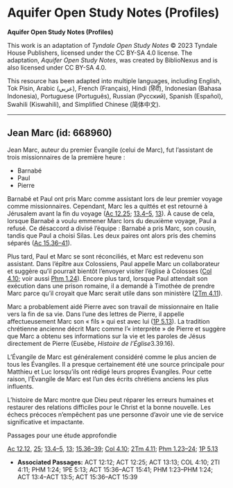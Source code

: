 # Aquifer Open Study Notes (Profiles)

**Aquifer Open Study Notes (Profiles)**

This work is an adaptation of *Tyndale Open Study Notes* © 2023 Tyndale House Publishers, licensed under the CC BY\-SA 4\.0 license. The adaptation, *Aquifer Open Study Notes*, was created by BiblioNexus and is also licensed under CC BY\-SA 4\.0\.

This resource has been adapted into multiple languages, including English, Tok Pisin, Arabic (عربي), French (Français), Hindi (हिंदी), Indonesian (Bahasa Indonesia), Portuguese (Português), Russian (Русский), Spanish (Español), Swahili (Kiswahili), and Simplified Chinese (简体中文).



--------------------------------

## Jean Marc (id: 668960)

Jean Marc, auteur du premier Évangile (celui de Marc), fut l’assistant de trois missionnaires de la première heure :

* Barnabé
* Paul
* Pierre

Barnabé et Paul ont pris Marc comme assistant lors de leur premier voyage comme missionnaires. Cependant, Marc les a quittés et est retourné à Jérusalem avant la fin du voyage ([Ac 12\.25](https://ref.ly/Acts12:25); [13\.4–5](https://ref.ly/Acts13:4-Acts13:5), [13](https://ref.ly/Acts13:13)). À cause de cela, lorsque Barnabé a voulu emmener Marc lors du deuxième voyage, Paul a refusé. Ce désaccord a divisé l’équipe : Barnabé a pris Marc, son cousin, tandis que Paul a choisi Silas. Les deux paires ont alors pris des chemins séparés ([Ac 15\.36–41](https://ref.ly/Acts15:36-Acts15:41)).

Plus tard, Paul et Marc se sont réconciliés, et Marc est redevenu son assistant. Dans l’épître aux Colossiens, Paul appelle Marc un collaborateur et suggère qu’il pourrait bientôt l’envoyer visiter l’église à Colosses ([Col 4\.10](https://ref.ly/Col4:10); voir aussi [Phm 1\.24](https://ref.ly/Phlm1:24)). Encore plus tard, lorsque Paul attendait son exécution dans une prison romaine, il a demandé à Timothée de prendre Marc parce qu’il croyait que Marc serait utile dans son ministère ([2Tm 4\.11](https://ref.ly/2Tim4:11)).

Marc a probablement aidé Pierre avec son travail de missionnaire en Italie vers la fin de sa vie. Dans l’une des lettres de Pierre, il appelle affectueusement Marc son « fils » qui est avec lui ([1P 5\.13](https://ref.ly/1Pet5:13)). La tradition chrétienne ancienne décrit Marc comme l’« interprète » de Pierre et suggère que Marc a obtenu ses informations sur la vie et les paroles de Jésus directement de Pierre (Eusèbe, *Histoire de l’Église*3\.39\.16\).

L’Évangile de Marc est généralement considéré comme le plus ancien de tous les Évangiles. Il a presque certainement été une source principale pour Matthieu et Luc lorsqu’ils ont rédigé leurs propres Évangiles. Pour cette raison, l’Évangile de Marc est l’un des écrits chrétiens anciens les plus influents.

L’histoire de Marc montre que Dieu peut réparer les erreurs humaines et restaurer des relations difficiles pour le Christ et la bonne nouvelle. Les échecs précoces n’empêchent pas une personne d’avoir une vie de service significative et impactante.

Passages pour une étude approfondie

[Ac 12\.12](https://ref.ly/Acts12:12), [25](https://ref.ly/Acts12:25); [13\.4–5](https://ref.ly/Acts13:4-Acts13:5), [13](https://ref.ly/Acts13:13); [15\.36–39](https://ref.ly/Acts15:36-Acts15:39); [Col 4\.10](https://ref.ly/Col4:10); [2Tm 4\.11](https://ref.ly/2Tim4:11); [Phm 1\.23–24](https://ref.ly/Phlm1:23-Phlm1:24); [1P 5\.13](https://ref.ly/1Pet5:13)

* **Associated Passages:** ACT 12:12; ACT 12:25; ACT 13:13; COL 4:10; 2TI 4:11; PHM 1:24; 1PE 5:13; ACT 15:36–ACT 15:41; PHM 1:23–PHM 1:24; ACT 13:4–ACT 13:5; ACT 15:36–ACT 15:39


